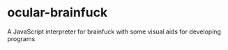 # ocular-brainfuck
A JavaScript interpreter for brainfuck with some visual aids for developing programs
